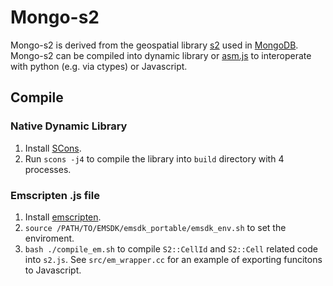 Mongo-s2
====

Mongo-s2 is derived from the geospatial library [s2](https://code.google.com/p/s2-geometry-library/) used in [MongoDB](http://www.mongodb.org/). Mongo-s2 can be compiled into dynamic library or [asm.js](http://asmjs.org/) to interoperate with python (e.g. via ctypes) or Javascript.

Compile
----

### Native Dynamic Library

1. Install [SCons](http://www.scons.org/).
2. Run ``scons -j4`` to compile the library into `build` directory with 4 processes.

### Emscripten .js file

1. Install [emscripten](http://kripken.github.io/emscripten-site/index.html).
2. ``source /PATH/TO/EMSDK/emsdk_portable/emsdk_env.sh`` to set the enviroment.
3. ``bash ./compile_em.sh`` to compile ``S2::CellId`` and ``S2::Cell`` related code into ``s2.js``. See ``src/em_wrapper.cc`` for an example of exporting funcitons to Javascript.

